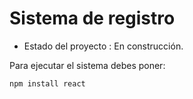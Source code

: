 <h1>Sistema de registro</h1>

- Estado del proyecto : En construcción.

Para ejecutar el sistema debes poner:

```npm install react```
